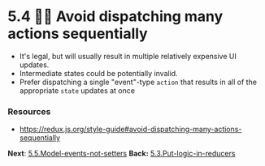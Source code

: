 # 5.4 👩‍🎨 Avoid dispatching many actions sequentially

- It's legal, but will usually result in multiple relatively expensive UI updates.
- Intermediate states could be potentially invalid.
- Prefer dispatching a single "event"-type `action` that results in all of the appropriate `state` updates at once

### Resources
- https://redux.js.org/style-guide#avoid-dispatching-many-actions-sequentially

**Next**: [5.5.Model-events-not-setters](5.5.Model-events-not-setters.md)
**Back:** [5.3.Put-logic-in-reducers](5.3.Put-logic-in-reducers.md)
